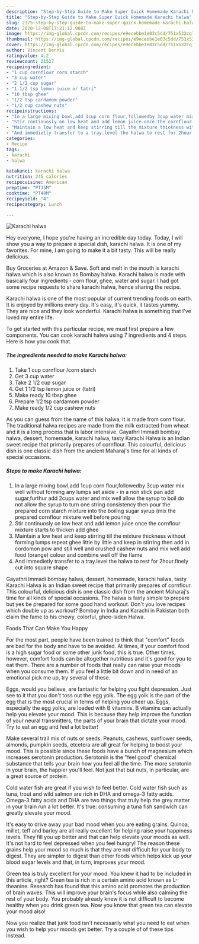 ```yaml
---
description: "Step-by-Step Guide to Make Super Quick Homemade Karachi halwa"
title: "Step-by-Step Guide to Make Super Quick Homemade Karachi halwa"
slug: 2375-step-by-step-guide-to-make-super-quick-homemade-karachi-halwa
date: 2020-12-08T17:21:12.988Z
image: https://img-global.cpcdn.com/recipes/e9ecebbe1e03c5dd/751x532cq70/karachi-halwa-recipe-main-photo.jpg
thumbnail: https://img-global.cpcdn.com/recipes/e9ecebbe1e03c5dd/751x532cq70/karachi-halwa-recipe-main-photo.jpg
cover: https://img-global.cpcdn.com/recipes/e9ecebbe1e03c5dd/751x532cq70/karachi-halwa-recipe-main-photo.jpg
author: Vincent Dennis
ratingvalue: 4.2
reviewcount: 21527
recipeingredient:
- "1 cup cornflour corn starch"
- "3 cup water"
- "2 1/2 cup sugar"
- "1 1/2 tsp lemon juice or tatri"
- "10 tbsp ghee"
- "1/2 tsp cardamom powder"
- "1/2 cup cashew nuts"
recipeinstructions:
- "In a large mixing bowl,add 1cup corn flour,followedby 3cup water mix well without forming any lumps set aside  in a non stick pan add sugar,furthur add 2cups water and mix well allow the syrup to boil do not allow the syrup to turn one string consistency then pour the prepared corn starch mixture into the boiling sugar syrup (mix the prepared cornflour mixture well before pouring"
- "Stir continuosly on low heat and add lemon juice once the cornflour mixture starts to thicken add ghee"
- "Maintain a low heat and keep stirring till the mixture thickness without forming lumps repeat ghee little by little and keep in stirring then add in cordomon pow and still well and crushed cashew nuts and mix well add food (orange) colour and combine well off the flame"
- "And immedietly transfer to a tray.level the halwa to rest for 2hour.finely cut into square shape"
categories:
- Recipe
tags:
- karachi
- halwa

katakunci: karachi halwa 
nutrition: 245 calories
recipecuisine: American
preptime: "PT35M"
cooktime: "PT48M"
recipeyield: "4"
recipecategory: Lunch

---
```



![Karachi halwa](https://img-global.cpcdn.com/recipes/e9ecebbe1e03c5dd/751x532cq70/karachi-halwa-recipe-main-photo.jpg)

Hey everyone, I hope you're having an incredible day today. Today, I will show you a way to prepare a special dish, karachi halwa. It is one of my favorites. For mine, I am going to make it a bit tasty. This will be really delicious.

Buy Groceries at Amazon &amp; Save. Soft and melt in the mouth is karachi halwa which is also known as Bombay halwa. Karachi halwa is made with basically four ingredients - corn flour, ghee, water and sugar. I had got some recipe requests to share karachi halwa, hence sharing the recipe.

Karachi halwa is one of the most popular of current trending foods on earth. It is enjoyed by millions every day. It's easy, it's quick, it tastes yummy. They are nice and they look wonderful. Karachi halwa is something that I've loved my entire life.


To get started with this particular recipe, we must first prepare a few components. You can cook karachi halwa using 7 ingredients and 4 steps. Here is how you cook that.

<!--inarticleads1-->

##### The ingredients needed to make Karachi halwa:

1. Take 1 cup cornflour /corn starch
1. Get 3 cup water
1. Take 2 1/2 cup sugar
1. Get 1 1/2 tsp lemon juice or (tatri)
1. Make ready 10 tbsp ghee
1. Prepare 1/2 tsp cardamom powder
1. Make ready 1/2 cup cashew nuts


As you can guess from the name of this halwa, it is made from corn flour. The traditional halwa recipes are made from the milk extracted from wheat and it is a long process that is labor intensive. Gayathri Immadi bombay halwa, dessert, homemade, karachi halwa, tasty Karachi Halwa is an Indian sweet recipe that primarily prepares of cornflour. This colourful, delicious dish is one classic dish from the ancient Maharaj&#39;s time for all kinds of special occasions. 

<!--inarticleads2-->

##### Steps to make Karachi halwa:

1. In a large mixing bowl,add 1cup corn flour,followedby 3cup water mix well without forming any lumps set aside  - in a non stick pan add sugar,furthur add 2cups water and mix well allow the syrup to boil do not allow the syrup to turn one string consistency then pour the prepared corn starch mixture into the boiling sugar syrup (mix the prepared cornflour mixture well before pouring
1. Stir continuosly on low heat and add lemon juice once the cornflour mixture starts to thicken add ghee
1. Maintain a low heat and keep stirring till the mixture thickness without forming lumps repeat ghee little by little and keep in stirring then add in cordomon pow and still well and crushed cashew nuts and mix well add food (orange) colour and combine well off the flame
1. And immedietly transfer to a tray.level the halwa to rest for 2hour.finely cut into square shape


Gayathri Immadi bombay halwa, dessert, homemade, karachi halwa, tasty Karachi Halwa is an Indian sweet recipe that primarily prepares of cornflour. This colourful, delicious dish is one classic dish from the ancient Maharaj&#39;s time for all kinds of special occasions. The halwa is fairly simple to prepare but yes be prepared for some good hand workout. Don&#39;t you love recipes which double up as workout? Bombay in India and Karachi in Pakistan both claim the fame to his chewy, colorful, ghee-laden Halwa. 

Foods That Can Make You Happy


For the most part, people have been trained to think that "comfort" foods are bad for the body and have to be avoided. At times, if your comfort food is a high sugar food or some other junk food, this is true. Other times, however, comfort foods can be altogether nutritious and it's good for you to eat them. There are a number of foods that really can raise your moods when you consume them. If you feel a little bit down and in need of an emotional pick me up, try several of these.

Eggs, would you believe, are fantastic for helping you fight depression. Just see to it that you don't toss out the egg yolk. The egg yolk is the part of the egg that is the most crucial in terms of helping you cheer up. Eggs, especially the egg yolks, are loaded with B vitamins. B vitamins can actually help you elevate your mood. This is because they help improve the function of your neural transmitters, the parts of your brain that dictate your mood. Try to eat an egg and feel a lot better!

Make several trail mix of nuts or seeds. Peanuts, cashews, sunflower seeds, almonds, pumpkin seeds, etcetera are all great for helping to boost your mood. This is possible since these foods have a bunch of magnesium which increases serotonin production. Serotonin is the "feel good" chemical substance that tells your brain how you feel all the time. The more serotonin in your brain, the happier you'll feel. Not just that but nuts, in particular, are a great source of protein.

Cold water fish are great if you wish to feel better. Cold water fish such as tuna, trout and wild salmon are rich in DHA and omega-3 fatty acids. Omega-3 fatty acids and DHA are two things that truly help the grey matter in your brain run a lot better. It's true: consuming a tuna fish sandwich can greatly elevate your mood. 

It's easy to drive away your bad mood when you are eating grains. Quinoa, millet, teff and barley are all really excellent for helping raise your happiness levels. They fill you up better and that can help elevate your moods as well. It's not hard to feel depressed when you feel hungry! The reason these grains help your mood so much is that they are not difficult for your body to digest. They are simpler to digest than other foods which helps kick up your blood sugar levels and that, in turn, improves your mood.

Green tea is truly excellent for your mood. You knew it had to be included in this article, right? Green tea is rich in a certain amino acid known as L-theanine. Research has found that this amino acid promotes the production of brain waves. This will improve your brain's focus while also calming the rest of your body. You probably already knew it is not difficult to become healthy when you drink green tea. Now you know that green tea can elevate your mood also!

Now you realize that junk food isn't necessarily what you need to eat when you wish to help your moods get better. Try  a  couple of  of  these  tips  instead.

